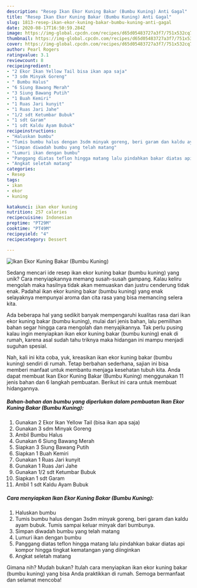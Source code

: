 ```yaml
---
description: "Resep Ikan Ekor Kuning Bakar (Bumbu Kuning) Anti Gagal"
title: "Resep Ikan Ekor Kuning Bakar (Bumbu Kuning) Anti Gagal"
slug: 1813-resep-ikan-ekor-kuning-bakar-bumbu-kuning-anti-gagal
date: 2020-08-17T16:50:59.284Z
image: https://img-global.cpcdn.com/recipes/d65d05483727a3f7/751x532cq70/ikan-ekor-kuning-bakar-bumbu-kuning-foto-resep-utama.jpg
thumbnail: https://img-global.cpcdn.com/recipes/d65d05483727a3f7/751x532cq70/ikan-ekor-kuning-bakar-bumbu-kuning-foto-resep-utama.jpg
cover: https://img-global.cpcdn.com/recipes/d65d05483727a3f7/751x532cq70/ikan-ekor-kuning-bakar-bumbu-kuning-foto-resep-utama.jpg
author: Pearl Rogers
ratingvalue: 3.1
reviewcount: 8
recipeingredient:
- "2 Ekor Ikan Yellow Tail bisa ikan apa saja"
- "3 sdm Minyak Goreng"
- " Bumbu Halus"
- "6 Siung Bawang Merah"
- "3 Siung Bawang Putih"
- "1 Buah Kemiri"
- "1 Ruas Jari kunyit"
- "1 Ruas Jari Jahe"
- "1/2 sdt Ketumbar Bubuk"
- "1 sdt Garam"
- "1 sdt Kaldu Ayam Bubuk"
recipeinstructions:
- "Haluskan bumbu"
- "Tumis bumbu halus dengan 3sdm minyak goreng, beri garam dan kaldu ayam bubuk. Tumis sampai keluar minyak dari bumbunya."
- "Simpan diwadah bumbu yang telah matang"
- "Lumuri ikan dengan bumbu"
- "Panggang diatas teflon hingga matang lalu pindahkan bakar diatas api kompor hingga tingkat kematangan yang diinginkan"
- "Angkat seletah matang"
categories:
- Resep
tags:
- ikan
- ekor
- kuning

katakunci: ikan ekor kuning 
nutrition: 257 calories
recipecuisine: Indonesian
preptime: "PT29M"
cooktime: "PT49M"
recipeyield: "4"
recipecategory: Dessert

---
```



![Ikan Ekor Kuning Bakar (Bumbu Kuning)](https://img-global.cpcdn.com/recipes/d65d05483727a3f7/751x532cq70/ikan-ekor-kuning-bakar-bumbu-kuning-foto-resep-utama.jpg)

Sedang mencari ide resep ikan ekor kuning bakar (bumbu kuning) yang unik? Cara menyiapkannya memang susah-susah gampang. Kalau keliru mengolah maka hasilnya tidak akan memuaskan dan justru cenderung tidak enak. Padahal ikan ekor kuning bakar (bumbu kuning) yang enak selayaknya mempunyai aroma dan cita rasa yang bisa memancing selera kita.



Ada beberapa hal yang sedikit banyak mempengaruhi kualitas rasa dari ikan ekor kuning bakar (bumbu kuning), mulai dari jenis bahan, lalu pemilihan bahan segar hingga cara mengolah dan menyajikannya. Tak perlu pusing kalau ingin menyiapkan ikan ekor kuning bakar (bumbu kuning) enak di rumah, karena asal sudah tahu triknya maka hidangan ini mampu menjadi suguhan spesial.


Nah, kali ini kita coba, yuk, kreasikan ikan ekor kuning bakar (bumbu kuning) sendiri di rumah. Tetap berbahan sederhana, sajian ini bisa memberi manfaat untuk membantu menjaga kesehatan tubuh kita. Anda dapat membuat Ikan Ekor Kuning Bakar (Bumbu Kuning) menggunakan 11 jenis bahan dan 6 langkah pembuatan. Berikut ini cara untuk membuat hidangannya.

<!--inarticleads1-->

##### Bahan-bahan dan bumbu yang diperlukan dalam pembuatan Ikan Ekor Kuning Bakar (Bumbu Kuning):

1. Gunakan 2 Ekor Ikan Yellow Tail (bisa ikan apa saja)
1. Gunakan 3 sdm Minyak Goreng
1. Ambil  Bumbu Halus
1. Gunakan 6 Siung Bawang Merah
1. Siapkan 3 Siung Bawang Putih
1. Siapkan 1 Buah Kemiri
1. Gunakan 1 Ruas Jari kunyit
1. Gunakan 1 Ruas Jari Jahe
1. Gunakan 1/2 sdt Ketumbar Bubuk
1. Siapkan 1 sdt Garam
1. Ambil 1 sdt Kaldu Ayam Bubuk




<!--inarticleads2-->

##### Cara menyiapkan Ikan Ekor Kuning Bakar (Bumbu Kuning):

1. Haluskan bumbu
1. Tumis bumbu halus dengan 3sdm minyak goreng, beri garam dan kaldu ayam bubuk. Tumis sampai keluar minyak dari bumbunya.
1. Simpan diwadah bumbu yang telah matang
1. Lumuri ikan dengan bumbu
1. Panggang diatas teflon hingga matang lalu pindahkan bakar diatas api kompor hingga tingkat kematangan yang diinginkan
1. Angkat seletah matang




Gimana nih? Mudah bukan? Itulah cara menyiapkan ikan ekor kuning bakar (bumbu kuning) yang bisa Anda praktikkan di rumah. Semoga bermanfaat dan selamat mencoba!
